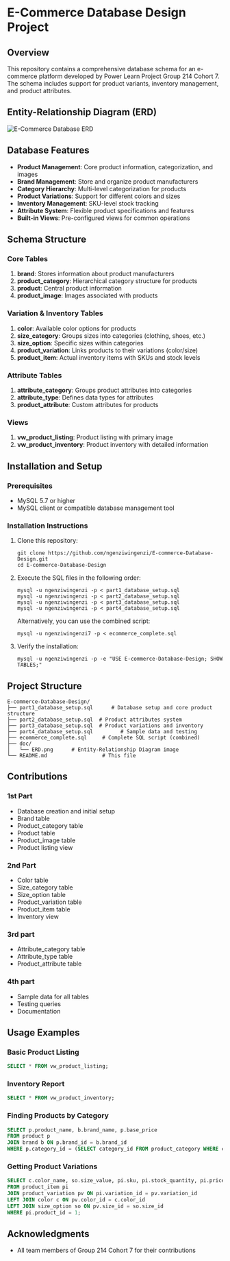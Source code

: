 # E-Commerce Database Design Project

## Overview
This repository contains a comprehensive database schema for an e-commerce platform developed by Power Learn Project Group 214 Cohort 7. The schema includes support for product variants, inventory management, and product attributes.

## Entity-Relationship Diagram (ERD)
![E-Commerce Database ERD](https://github.com/ngenziwingenzi/E-commerce-Database-Design/raw/main/doc/ERD.png)

## Database Features
- **Product Management**: Core product information, categorization, and images
- **Brand Management**: Store and organize product manufacturers
- **Category Hierarchy**: Multi-level categorization for products
- **Product Variations**: Support for different colors and sizes
- **Inventory Management**: SKU-level stock tracking
- **Attribute System**: Flexible product specifications and features
- **Built-in Views**: Pre-configured views for common operations

## Schema Structure

### Core Tables
1. **brand**: Stores information about product manufacturers
2. **product_category**: Hierarchical category structure for products
3. **product**: Central product information
4. **product_image**: Images associated with products

### Variation & Inventory Tables
1. **color**: Available color options for products
2. **size_category**: Groups sizes into categories (clothing, shoes, etc.)
3. **size_option**: Specific sizes within categories
4. **product_variation**: Links products to their variations (color/size)
5. **product_item**: Actual inventory items with SKUs and stock levels

### Attribute Tables
1. **attribute_category**: Groups product attributes into categories
2. **attribute_type**: Defines data types for attributes
3. **product_attribute**: Custom attributes for products

### Views
1. **vw_product_listing**: Product listing with primary image
2. **vw_product_inventory**: Product inventory with detailed information

## Installation and Setup

### Prerequisites
- MySQL 5.7 or higher
- MySQL client or compatible database management tool

### Installation Instructions

1. Clone this repository:
   ```
   git clone https://github.com/ngenziwingenzi/E-commerce-Database-Design.git
   cd E-commerce-Database-Design
   ```

2. Execute the SQL files in the following order:
   ```
   mysql -u ngenziwingenzi -p < part1_database_setup.sql
   mysql -u ngenziwingenzi -p < part2_database_setup.sql
   mysql -u ngenziwingenzi -p < part3_database_setup.sql
   mysql -u ngenziwingenzi -p < part4_database_setup.sql
   ```

   Alternatively, you can use the combined script:
   ```
   mysql -u ngenziwingenzi7 -p < ecommerce_complete.sql
   ```

3. Verify the installation:
   ```
   mysql -u ngenziwingenzi -p -e "USE E-commerce-Database-Design; SHOW TABLES;"
   ```

## Project Structure

```
E-commerce-Database-Design/
├── part1_database_setup.sql      # Database setup and core product structure
├── part2_database_setup.sql  # Product attributes system
├── part3_database_setup.sql  # Product variations and inventory
├── part4_database_setup.sql         # Sample data and testing
├── ecommerce_complete.sql     # Complete SQL script (combined)
├── doc/
│   └── ERD.png      # Entity-Relationship Diagram image
└── README.md                  # This file
```

## Contributions

### 1st Part
- Database creation and initial setup
- Brand table
- Product_category table
- Product table
- Product_image table
- Product listing view

### 2nd Part
- Color table
- Size_category table
- Size_option table
- Product_variation table
- Product_item table
- Inventory view

### 3rd part
- Attribute_category table
- Attribute_type table
- Product_attribute table

### 4th part
- Sample data for all tables
- Testing queries
- Documentation

## Usage Examples

### Basic Product Listing
```sql
SELECT * FROM vw_product_listing;
```

### Inventory Report
```sql
SELECT * FROM vw_product_inventory;
```

### Finding Products by Category
```sql
SELECT p.product_name, b.brand_name, p.base_price
FROM product p
JOIN brand b ON p.brand_id = b.brand_id
WHERE p.category_id = (SELECT category_id FROM product_category WHERE category_name = 'Shoes');
```

### Getting Product Variations
```sql
SELECT c.color_name, so.size_value, pi.sku, pi.stock_quantity, pi.price
FROM product_item pi
JOIN product_variation pv ON pi.variation_id = pv.variation_id
LEFT JOIN color c ON pv.color_id = c.color_id
LEFT JOIN size_option so ON pv.size_id = so.size_id
WHERE pi.product_id = 1;
```


## Acknowledgments
- All team members of Group 214 Cohort 7 for their contributions
